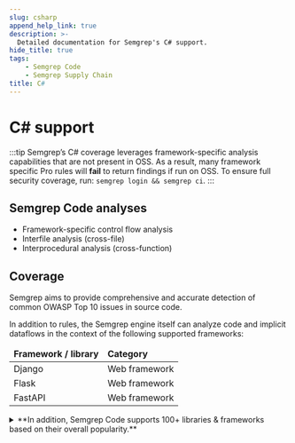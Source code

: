 ```yaml
---
slug: csharp
append_help_link: true
description: >-
  Detailed documentation for Semgrep's C# support. 
hide_title: true
tags:
    - Semgrep Code
    - Semgrep Supply Chain
title: C#
---
```


# C# support

:::tip 
Semgrep’s C# coverage leverages framework-specific analysis capabilities that are not present in OSS. As a result, many framework specific Pro rules will **fail** to return findings if run on OSS. To ensure full security coverage, run: `semgrep login && semgrep ci`.
:::

## Semgrep Code analyses

* Framework-specific control flow analysis 
* Interfile analysis (cross-file)
* Interprocedural analysis (cross-function)

## Coverage 

Semgrep aims to provide comprehensive and accurate detection of common OWASP Top 10 issues in source code.

In addition to rules, the Semgrep engine itself can analyze code and implicit dataflows in the context of the following supported frameworks:

<table>
    <thead><tr>
        <td><strong>Framework / library</strong></td>
        <td><strong>Category</strong></td>
    </tr></thead>
    <tbody>
    <tr>
        <td>Django</td>
        <td>Web framework</td>
    </tr>
    <tr>
        <td>Flask</td>
        <td>Web framework</td>
    </tr>
    <tr>
        <td>FastAPI</td>
        <td>Web framework</td>
    </tr>
    </tbody>
</table>

<details>
  <summary>**In addition, Semgrep Code supports 100+ libraries & frameworks based on their overall popularity.**</summary>

<SupportedLibrariesTable />

</details>


